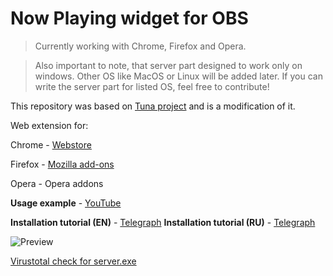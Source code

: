 # Now Playing widget for OBS

> Currently working with Chrome, Firefox and Opera.

> Also important to note, that server part designed to work only on windows. Other OS like MacOS or Linux will be added later. If you can write the server part for listed OS, feel free to contribute!

This repository was based on [Tuna project](https://obsproject.com/forum/resources/tuna.843/) and is a modification of it.

Web extension for:

Chrome - [Webstore](https://chrome.google.com/webstore/detail/now-playing-obs/ggkicimibhpmfkoepnlbbdomnkfkmcie)

Firefox - [Mozilla add-ons](https://addons.mozilla.org/ru/firefox/addon/now-playing-obs/)

Opera - Opera addons


**Usage example** - [YouTube](https://www.youtube.com/watch?v=1kKZyg3AEGY)

**Installation tutorial (EN)** - [Telegraph](https://telegra.ph/Installtion-guide-for-Now-Playing---OBS-widget-08-24)
**Installation tutorial (RU)** - [Telegraph](https://telegra.ph/Rukovodstvo-po-ustanovke-vidzheta-Now-Playing---OBS-08-24)




![Preview](https://i.ibb.co/stQ8JFW/Screenshot-2023-08-04-03-59-00.png)

[Virustotal check for server.exe](https://www.virustotal.com/gui/file/4184c30fa08374eb68b41618515d8b2cb62968b9e260d42780dff60aa2201c98/detection)

